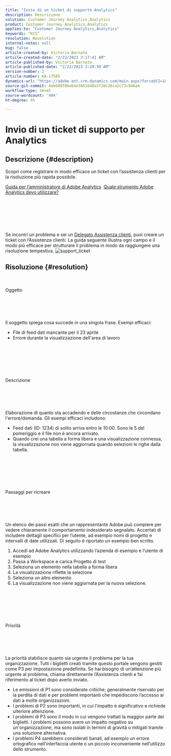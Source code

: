 ```yaml
---
title: "Invio di un ticket di supporto Analytics"
description: Descrizione
solution: Customer Journey Analytics,Analytics
product: Customer Journey Analytics,Analytics
applies-to: "Customer Journey Analytics,Analytics"
keywords: “KCS”
resolution: Resolution
internal-notes: null
bug: false
article-created-by: Victoria Barnato
article-created-date: "2/22/2023 3:17:41 AM"
article-published-by: Victoria Barnato
article-published-date: "2/22/2023 3:20:50 AM"
version-number: 2
article-number: KA-17505
dynamics-url: "https://adobe-ent.crm.dynamics.com/main.aspx?forceUCI=1&pagetype=entityrecord&etn=knowledgearticle&id=64925975-5fb2-ed11-83fe-6045bd0067ea"
source-git-commit: 4eb609f0beb4e3861648a3f28c26ca2c73c946a4
workflow-type: tm+mt
source-wordcount: '404'
ht-degree: 4%

---
```


# Invio di un ticket di supporto per Analytics

## Descrizione {#description}


Scopri come registrare in modo efficace un ticket con l’assistenza clienti per la risoluzione più rapida possibile.



[Guida per l’amministratore di Adobe Analytics](https://docs.adobe.com/help/it-IT/analytics/admin/home.html)  [Quale strumento Adobe Analytics devo utilizzare?](https://docs.adobe.com/help/it-IT/analytics/admin/admin-overview/which-analytics-tool.html)


<br><br><br><br> <br><br>
Se incontri un problema e sei un [Delegato Assistenza clienti](https://helpx.adobe.com/experience-cloud/supported-users.html), puoi creare un ticket con l’Assistenza clienti. La guida seguente illustra ogni campo e il modo più efficace per strutturare il problema in modo da raggiungere una risoluzione tempestiva.
![support_ticket](https://helpx.adobe.com/content/dam/help/en/analytics/kb/submitting-an-analytics-support-ticket/jcr:content/main-pars/image/support_ticket.png "support_ticket")

## Risoluzione {#resolution}

<br><br>Oggetto<br><br><br><br> <br><br>
Il soggetto spiega cosa succede in una singola frase. Esempi efficaci:

- File di feed dati mancante per il 23 aprile
- Errore durante la visualizzazione dell&#39;area di lavoro

<br><br><br><br> <br><br>Descrizione<br><br><br><br> <br><br>
Elaborazione di quanto sta accadendo e delle circostanze che circondano l&#39;errore/domanda. Gli esempi efficaci includono:

- Feed dati (ID: 1234) di solito arriva entro le 10:00. Sono le 5 del pomeriggio e il file non è ancora arrivato.
- Quando crei una tabella a forma libera e una visualizzazione connessa, la visualizzazione non viene aggiornata quando selezioni le righe dalla tabella.

<br><br><br><br> <br><br>Passaggi per ricreare<br><br><br><br> <br><br>
Un elenco dei passi esatti che un rappresentante Adobe può compiere per vedere chiaramente il comportamento indesiderato segnalato. Accertati di includere dettagli specifici per l’utente, ad esempio nomi di progetto e intervalli di date utilizzati. Di seguito è riportato un esempio ben scritto.

1. Accedi ad Adobe Analytics utilizzando l’azienda di esempio e l’utente di esempio
2. Passa a Workspace e carica Progetto di test
3. Seleziona un elemento nella tabella a forma libera
4. La visualizzazione riflette la selezione
5. Seleziona un altro elemento
6. La visualizzazione non viene aggiornata per la nuova selezione.

<br><br><br><br> <br><br>Priorità<br><br><br><br> <br><br>
La priorità stabilisce quanto sia urgente il problema per la tua organizzazione. Tutti i biglietti creati tramite questo portale vengono gestiti come P3 per impostazione predefinita. Se hai bisogno di un’attenzione più urgente al problema, chiama direttamente l’Assistenza clienti e fai riferimento al ticket dopo averlo inviato.

- Le emissioni di P1 sono considerate critiche; generalmente riservato per la perdita di dati e per problemi importanti che impediscono l’accesso ai dati a molte organizzazioni.
- I problemi di P2 sono importanti, in cui l&#39;impatto è significativo e richiede ulteriore attenzione.
- I problemi di P3 sono il modo in cui vengono trattati la maggior parte dei biglietti. I problemi possono avere un impatto negativo su un&#39;organizzazione, ma sono isolati in termini di gravità o mitigati tramite una soluzione alternativa.
- I problemi P4 sarebbero considerati banali, ad esempio un errore ortografico nell’interfaccia utente o un piccolo inconveniente nell’utilizzo dello strumento.

<br><br><br><br> 